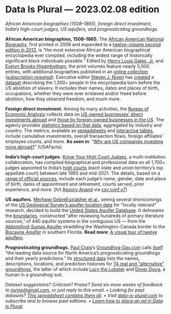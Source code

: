 Data Is Plural — 2023.02.08 edition
===================================

*African American biographies (1508–1865), foreign direct investment, India’s high-court judges, US aquifers, and prognosticating groundhogs.*


__African American biographies, 1508–1865.__ The [African American National Biography](https://hutchinscenter.fas.harvard.edu/AANB), first printed in 2008 and expanded to a [twelve-volume second edition in 2013](https://global.oup.com/academic/product/african-american-national-biography-9780199920778), is “the most extensive African American biographical encyclopedia ever compiled, including the widest range of historically significant black individuals possible.” Edited by [Henry Louis Gates, Jr.](https://en.wikipedia.org/wiki/Henry_Louis_Gates_Jr.) and [Evelyn Brooks Higginbotham](https://en.wikipedia.org/wiki/Evelyn_Brooks_Higginbotham), the print volumes feature nearly 5,000 entries, with additional biographies published in an [online collection](https://oxfordaasc.com/page/about) ([subscription required](https://oxfordaasc.com/page/subscribe#personal-subscriptions)). Executive editor [Steven J. Niven](https://hutchinscenter.fas.harvard.edu/people/steven-j-niven) has [created](https://jsdp.enslaved.org/fullDataArticle/volume1-issue2-african-american-national-biography/) a [dataset](https://dataverse.harvard.edu/dataset.xhtml?persistentId=doi:10.7910/DVN/FIEYGJ) describing the 1,300+ people in the encyclopedia born before the US abolition of slavery. It includes their names, dates and places of birth, occupations, whether they were ever enslaved and/or freed before abolition, how they obtained freedom, and much more.


__Foreign direct investment.__ Among its many activities, the [Bureau of Economic Analysis](https://www.bea.gov/) collects data on [US-owned businesses’ direct investments abroad](https://www.bea.gov/surveys/diasurv) and [those by foreign-owned businesses in the US](https://www.bea.gov/surveys/fdiusurv). The agency provides [statistics based on that data](https://www.bea.gov/itable/direct-investment-multinational-enterprises), aggregated by industry and country. The metrics, available as [spreadsheets](https://www.bea.gov/international/direct-investment-and-multinational-enterprises-comprehensive-data) and [interactive tables](https://apps.bea.gov/iTable/?ReqID=2&step=1), include cumulative investments, overall transaction flows, foreign affiliates’ employee counts, and more. __As seen in__: “[Why are US companies investing more abroad?](https://usafacts.org/articles/why-are-us-companies-investing-more-abroad/)” (USAFacts).


__India’s high-court judges.__ [Know Your High Court Judges](https://justicehub.in/initiatives/khoj-india), a multi-institution collaboration, has compiled biographical and professional data on all 1,700+ judges appointed to India’s [high courts](https://en.wikipedia.org/wiki/High_courts_of_India) (each state and union territory’s top appellate court) between late 1993 and mid-2021. The details, based on a [range of official sources](https://justicehub.in/dataset/khoj-india/resource/fa59eb2e-04a5-461f-94e3-1367f67c3a8c), include each judge’s name, gender, date and place of birth, dates of appointment and retirement, courts served, prior experience, and more. [h/t [Apoorv Anand](https://github.com/apoorv74) via [csv,conf,v7](https://csvconf.com/speakers/)]


__US aquifers.__ [Merhawi GebreEgziabher et al.](https://www.nature.com/articles/s41467-022-29678-7), seeing several shortcomings of the [US Geological Survey’s aquifer location data](https://www.usgs.gov/mission-areas/water-resources/science/principal-aquifers-united-states) for “locally relevant” research, decided to build the [United States Aquifer Database](https://www.hydroshare.org/resource/d2260651b51044d0b5cb2d293d21af08/). It delineates the [boundaries](https://ucsb.maps.arcgis.com/apps/instant/nearby/index.html?appid=2a238e4ed2434d21b3b53c861a064d8f), constructed “after reviewing hundreds of primary literature sources,” of 440 aquifer systems in the contiguous US — from the [Abbotsford-Sumas Aquifer](https://www.env.gov.bc.ca/wsd/plan_protect_sustain/groundwater/aquifers/absumas.html) straddling the Washington-Canada border to the [Biscayne Aquifer](https://www.usgs.gov/centers/caribbean-florida-water-science-center-%28cfwsc%29/science/mapping-water-levels-biscayne) in southern Florida. __Read more__: [A visual tour of twelve aquifers](https://storymaps.arcgis.com/stories/a91f061759e64e44af38daf6cefa4259).


__Prognosticating groundhogs.__ [Paul Craig](https://pcraig3.ca/)’s [Groundhog-Day.com](https://groundhog-day.com/) calls [itself](https://groundhog-day.com/about) “the leading data source for North America’s prognosticating groundhogs and their yearly predictions.” Its [structured data](https://groundhog-day.com/api) lists the names, descriptions, locations, and prediction histories for [74 real and “alternative” groundhogs](https://groundhog-day.com/groundhogs), the latter of which include [Lucy the Lobster](https://groundhog-day.com/groundhogs/lucy-the-lobster) and [Dover Doug](https://groundhog-day.com/groundhogs/dover-doug), a human in a groundhog suit. 


*Dataset suggestions? Criticism? Praise? Send six more weeks of feedback to jsvine@gmail.com, or just reply to this email. • Looking for past datasets? [This spreadsheet contains them all](https://docs.google.com/spreadsheets/d/1wZhPLMCHKJvwOkP4juclhjFgqIY8fQFMemwKL2c64vk/edit#gid=0). • Visit [data-is-plural.com](https://www.data-is-plural.com) to subscribe and to browse past editions. • [Learn how to place an ad in Data Is Plural](https://docs.google.com/document/d/e/2PACX-1vSP5xYrhqEvoGTi2aFzrsYQXadG8Gv0Y6YGWjib1e4qcXG45Sq5TSvngvh342DdcAEyEDIVd5V3RYcc/pub).*

